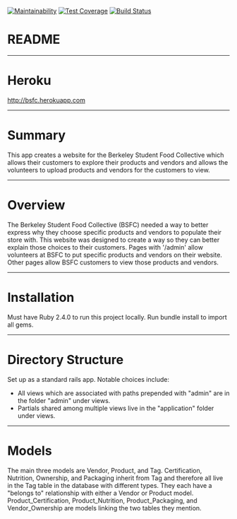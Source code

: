 [![Maintainability](https://api.codeclimate.com/v1/badges/4f477d37fd3794829697/maintainability)](https://codeclimate.com/github/dwang733/Berkeley-Student-Food-Collective/maintainability)
[![Test Coverage](https://api.codeclimate.com/v1/badges/4f477d37fd3794829697/test_coverage)](https://codeclimate.com/github/dwang733/Berkeley-Student-Food-Collective/test_coverage)
[![Build Status](https://travis-ci.com/dwang733/Berkeley-Student-Food-Collective.svg?branch=master)](https://travis-ci.com/dwang733/Berkeley-Student-Food-Collective)


# README
------
# Heroku

http://bsfc.herokuapp.com

------
# Summary

This app creates a website for the Berkeley Student Food Collective which allows their customers to explore their products and vendors and allows the volunteers to upload products and vendors for the customers to view.

------
# Overview

The Berkeley Student Food Collective (BSFC) needed a way to better express why they choose specific products and vendors to populate their store with. This website was designed to create a way so they can better explain those choices to their customers. Pages with '/admin' allow volunteers at BSFC to put specific products and vendors on their website. Other pages allow BSFC customers to view those products and vendors.

------
# Installation

Must have Ruby 2.4.0 to run this project locally. Run bundle install to import all gems.

------
# Directory Structure

Set up as a standard rails app. Notable choices include:
- All views which are associated with paths prepended with "admin" are in the folder "admin" under views.
- Partials shared among multiple views live in the "application" folder under views.

------
# Models

The main three models are Vendor, Product, and Tag. Certification, Nutrition, Ownership, and Packaging inherit from Tag and therefore all live in the Tag table in the database with different types. They each have a "belongs to" relationship with either a Vendor or Product model. Product\_Certification, Product\_Nutrition, Product\_Packaging, and Vendor\_Ownership are models linking the two tables they mention.
